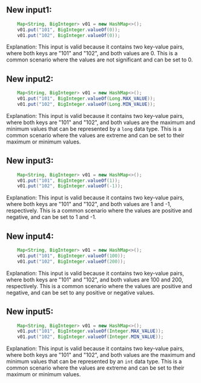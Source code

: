 ## New input1:
```java
    Map<String, BigInteger> v01 = new HashMap<>();
    v01.put("101", BigInteger.valueOf(0));
    v01.put("102", BigInteger.valueOf(0));
```
Explanation: This input is valid because it contains two key-value pairs, where both keys are "101" and "102", and both values are 0. This is a common scenario where the values are not significant and can be set to 0.

## New input2:
```java
    Map<String, BigInteger> v01 = new HashMap<>();
    v01.put("101", BigInteger.valueOf(Long.MAX_VALUE));
    v01.put("102", BigInteger.valueOf(Long.MIN_VALUE));
```
Explanation: This input is valid because it contains two key-value pairs, where both keys are "101" and "102", and both values are the maximum and minimum values that can be represented by a `long` data type. This is a common scenario where the values are extreme and can be set to their maximum or minimum values.

## New input3:
```java
    Map<String, BigInteger> v01 = new HashMap<>();
    v01.put("101", BigInteger.valueOf(1));
    v01.put("102", BigInteger.valueOf(-1));
```
Explanation: This input is valid because it contains two key-value pairs, where both keys are "101" and "102", and both values are 1 and -1, respectively. This is a common scenario where the values are positive and negative, and can be set to 1 and -1.

## New input4:
```java
    Map<String, BigInteger> v01 = new HashMap<>();
    v01.put("101", BigInteger.valueOf(100));
    v01.put("102", BigInteger.valueOf(200));
```
Explanation: This input is valid because it contains two key-value pairs, where both keys are "101" and "102", and both values are 100 and 200, respectively. This is a common scenario where the values are positive and negative, and can be set to any positive or negative values.

## New input5:
```java
    Map<String, BigInteger> v01 = new HashMap<>();
    v01.put("101", BigInteger.valueOf(Integer.MAX_VALUE));
    v01.put("102", BigInteger.valueOf(Integer.MIN_VALUE));
```
Explanation: This input is valid because it contains two key-value pairs, where both keys are "101" and "102", and both values are the maximum and minimum values that can be represented by an `int` data type. This is a common scenario where the values are extreme and can be set to their maximum or minimum values.
